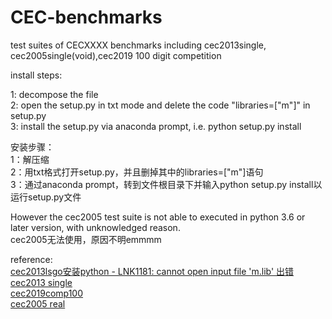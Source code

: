 # CEC-benchmarks
test suites of CECXXXX benchmarks
including cec2013single, cec2005single(void),cec2019 100 digit competition

install steps:             
      
1: decompose the file      
2: open the setup.py in txt mode and delete the code "libraries=["m"]" in setup.py     
3: install the setup.py via anaconda prompt, i.e. python setup.py install          

   
安装步骤：       
1：解压缩     
2：用txt格式打开setup.py，并且删掉其中的libraries=["m"]语句     
3：通过anaconda prompt，转到文件根目录下并输入python setup.py install以运行setup.py文件       
 
   However the cec2005 test suite is not able to executed in python 3.6 or later version, with unknowledged reason.         
   cec2005无法使用，原因不明emmmm       
   
reference:           
[cec2013lsgo安装python - LNK1181: cannot open input file 'm.lib' 出错](https://www.pianshen.com/article/3016871169/)      
[cec2013 single](https://github.com/Naeemeh146/CEC2013python)         
[cec2019comp100](https://github.com/dmolina/cec2019comp100digit)         
[cec2005 real](https://github.com/dmolina/cec2005real)      
    
              
                  

